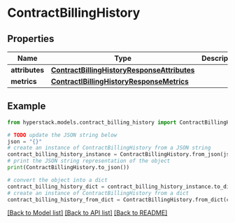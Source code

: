# ContractBillingHistory


## Properties

Name | Type | Description | Notes
------------ | ------------- | ------------- | -------------
**attributes** | [**ContractBillingHistoryResponseAttributes**](ContractBillingHistoryResponseAttributes.md) |  | [optional] 
**metrics** | [**ContractlBillingHistoryResponseMetrics**](ContractlBillingHistoryResponseMetrics.md) |  | [optional] 

## Example

```python
from hyperstack.models.contract_billing_history import ContractBillingHistory

# TODO update the JSON string below
json = "{}"
# create an instance of ContractBillingHistory from a JSON string
contract_billing_history_instance = ContractBillingHistory.from_json(json)
# print the JSON string representation of the object
print(ContractBillingHistory.to_json())

# convert the object into a dict
contract_billing_history_dict = contract_billing_history_instance.to_dict()
# create an instance of ContractBillingHistory from a dict
contract_billing_history_from_dict = ContractBillingHistory.from_dict(contract_billing_history_dict)
```
[[Back to Model list]](../README.md#documentation-for-models) [[Back to API list]](../README.md#documentation-for-api-endpoints) [[Back to README]](../README.md)


